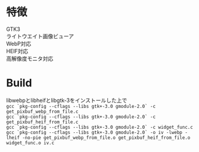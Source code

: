 # 特徴  
GTK3  
ライトウエイト画像ビューア  
WebP対応  
HEIF対応  
高解像度モニタ対応  
# Build  
libwebpとlibheifとlibgtk-3をインストールした上で  
``gcc `pkg-config --cflags --libs gtk+-3.0 gmodule-2.0` -c get_pixbuf_webp_from_file.c``  
``gcc `pkg-config --cflags --libs gtk+-3.0 gmodule-2.0` -c get_pixbuf_heif_from_file.c``  
``gcc `pkg-config --cflags --libs gtk+-3.0 gmodule-2.0` -c widget_func.c``  
``gcc `pkg-config --cflags --libs gtk+-3.0 gmodule-2.0` -o iv -lwebp -lheif -no-pie get_pixbuf_webp_from_file.o get_pixbuf_heif_from_file.o widget_func.o iv.c``  
